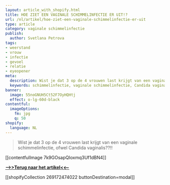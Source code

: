 ```yaml
---
layout: article_with_shopify.html
title: HOE ZIET EEN VAGINALE SCHIMMELINFECTIE ER UIT!?
url: /nl/artikel/hoe-ziet-een-vaginale-schimmelinfectie-er-uit
type: article
category: vaginale schimmelinfectie
publish:
  author: Svetlana Petrova
tags:
- weerstand
- vrouw
- infectie
- gevoel
- relatie
- eyeopener
meta:
  description: Wist je dat 3 op de 4 vrouwen last krijgt van een vaginale schimmelinfectie?! Vrouwen hebben een verhoogd risico op infecties. Benieuwd hoe een vaginale schimmelinfectie eruit ziet?
  keywords: schimmelinfectie, vaginale schimmelinfectie, Candida vaginalis
banner:
  image: 55noGNUH5Ct52F7OyHQHtj
  effect: o-lg-60d-black
contentful:
  imageOptions:
    fm: jpg
    q: 50
shopify:
  language: NL
---
```


> Wist je dat 3 op de 4 vrouwen last krijgt van een vaginale schimmelinfectie, ofwel Candida vaginalis??!!

[[contentfulImage 7k9GOsapQIoxmq3Uf1dBN4]]

[**-->>Terug naar het artikel<<--**](#https://insights.ivansherbs.com/nl/articles/infecties/het-ontzichtbare-leger-vaginale-schimmelinfectie#terug_en_lees_verder)

[[shopifyCollection 269172474022 buttonDestination=modal]]
